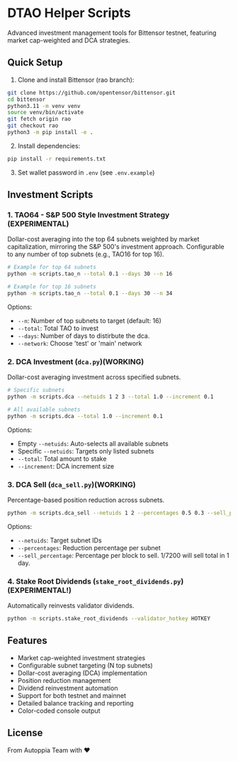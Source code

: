 # DTAO Helper Scripts

Advanced investment management tools for Bittensor testnet, featuring market cap-weighted and DCA strategies.

## Quick Setup

1. Clone and install Bittensor (rao branch):
```bash
git clone https://github.com/opentensor/bittensor.git
cd bittensor
python3.11 -m venv venv
source venv/bin/activate
git fetch origin rao
git checkout rao
python3 -m pip install -e .
```

2. Install dependencies:
```bash
pip install -r requirements.txt
```

3. Set wallet password in `.env` (see `.env.example`)

## Investment Scripts

### 1. TAO64 - S&P 500 Style Investment Strategy (EXPERIMENTAL)
Dollar-cost averaging into the top 64 subnets weighted by market capitalization, mirroring the S&P 500's investment approach. Configurable to any number of top subnets (e.g., TAO16 for top 16).

```bash
# Example for top 64 subnets
python -m scripts.tao_n --total 0.1 --days 30 --n 16

# Example for top 16 subnets
python -m scripts.tao_n --total 0.1 --days 30 --n 34
```

Options:
- `--n`: Number of top subnets to target (default: 16)
- `--total`: Total TAO to invest
- `--days`: Number of days to distirbute the dca. 
- `--network`: Choose 'test' or 'main' network

### 2. DCA Investment (`dca.py`)(WORKING)
Dollar-cost averaging investment across specified subnets.

```bash
# Specific subnets
python -m scripts.dca --netuids 1 2 3 --total 1.0 --increment 0.1

# All available subnets
python -m scripts.dca --total 1.0 --increment 0.1
```

Options:
- Empty `--netuids`: Auto-selects all available subnets
- Specific `--netuids`: Targets only listed subnets
- `--total`: Total amount to stake
- `--increment`: DCA increment size

### 3. DCA Sell (`dca_sell.py`)(WORKING)
Percentage-based position reduction across subnets.

```bash
python -m scripts.dca_sell --netuids 1 2 --percentages 0.5 0.3 --sell_percentage 50
```

Options:
- `--netuids`: Target subnet IDs
- `--percentages`: Reduction percentage per subnet
- `--sell_percentage`: Percentage per block to sell. 1/7200 will sell total in 1 day.

### 4. Stake Root Dividends (`stake_root_dividends.py`)(EXPERIMENTAL!)
Automatically reinvests validator dividends.

```bash
python -m scripts.stake_root_dividends --validator_hotkey HOTKEY
```

## Features

- Market cap-weighted investment strategies
- Configurable subnet targeting (N top subnets)
- Dollar-cost averaging (DCA) implementation
- Position reduction management
- Dividend reinvestment automation
- Support for both testnet and mainnet
- Detailed balance tracking and reporting
- Color-coded console output

## License
From Autoppia Team with ❤️